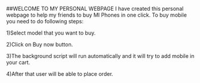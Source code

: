 ##WELCOME TO MY PERSONAL WEBPAGE
  I have created this personal webpage to help my friends to buy MI Phones in one click.
  To buy mobile you need to do following steps:
  
  1)Select model that you want to buy.
  
  2)Click on Buy now button.
  
  3)The background script will run automatically and it will try to add mobile in your cart.
  
  4)After that user will be able to place order.
